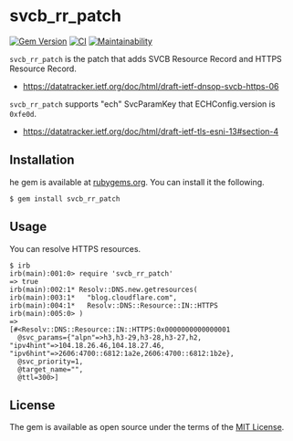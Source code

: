 # svcb_rr_patch

[![Gem Version](https://badge.fury.io/rb/svcb_rr_patch.svg)](https://badge.fury.io/rb/svcb_rr_patch)
[![CI](https://github.com/thekuwayama/svcb_rr_patch/workflows/CI/badge.svg)](https://github.com/thekuwayama/svcb_rr_patch/actions?workflow=CI)
[![Maintainability](https://api.codeclimate.com/v1/badges/a1e5224a552014f2d4d5/maintainability)](https://codeclimate.com/github/thekuwayama/svcb_rr_patch/maintainability)

`svcb_rr_patch` is the patch that adds SVCB Resource Record and HTTPS Resource Record.

- https://datatracker.ietf.org/doc/html/draft-ietf-dnsop-svcb-https-06

`svcb_rr_patch` supports "ech" SvcParamKey that ECHConfig.version is `0xfe0d`.

- https://datatracker.ietf.org/doc/html/draft-ietf-tls-esni-13#section-4


## Installation

he gem is available at [rubygems.org](https://rubygems.org/gems/svcb_rr_patch). You can install it the following.

```sh-session
$ gem install svcb_rr_patch
```


## Usage

You can resolve HTTPS resources.

```sh-session
$ irb
irb(main):001:0> require 'svcb_rr_patch'
=> true
irb(main):002:1* Resolv::DNS.new.getresources(
irb(main):003:1*   "blog.cloudflare.com",
irb(main):004:1*   Resolv::DNS::Resource::IN::HTTPS
irb(main):005:0> )
=>
[#<Resolv::DNS::Resource::IN::HTTPS:0x0000000000000001
  @svc_params={"alpn"=>h3,h3-29,h3-28,h3-27,h2, "ipv4hint"=>104.18.26.46,104.18.27.46, "ipv6hint"=>2606:4700::6812:1a2e,2606:4700::6812:1b2e},
  @svc_priority=1,
  @target_name="",
  @ttl=300>]
```


## License

The gem is available as open source under the terms of the [MIT License](http://opensource.org/licenses/MIT).
